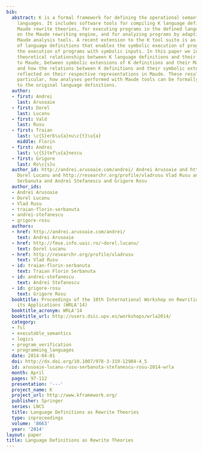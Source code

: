 ```yaml
---
bib:
  abstract: K is a formal framework for defining the operational semantics of programming
    languages. It includes software tools for compiling K language definitions to
    Maude rewrite theories, for executing programs in the defined languages based
    on the Maude rewriting engine, and for analyzing programs by adapting various
    Maude analysis tools. A recent extension to the K tool suite is an automatic transformation
    of language definitions that enables the symbolic execution of programs, i.e.,
    the execution of programs with symbolic inputs. In this paper we investigate the
    theoretical relationships between K language definitions and their translations
    to Maude, between symbolic extensions of K definitions and their Maude encodings,
    and how the relations between K definitions and their symbolic extensions are
    reflected on their respective representations in Maude. These results show, in
    particular, how analyses performed with Maude tools can be formally lifted up
    to the original language definitions.
  author:
  - first: Andrei
    last: Arusoaie
  - first: Dorel
    last: Lucanu
  - first: Vald
    last: Rusu
  - first: Traian
    last: \c{S}erb\u{a}nu\c{t}\u{a}
    middle: Florin
  - first: Andrei
    last: \c{S}tef\u{a}nescu
  - first: Grigore
    last: Ro\c{s}u
  author_id: http://andrei.arusoaie.com/andrei/ Andrei Arusoaie and http://fmse.info.uaic.ro/~dorel.lucanu/
    Dorel Lucanu and http://researchr.org/profile/vladrusu Vlad Rusu and Traian Florin
    Serbanuta and Andrei Stefanescu and Grigore Rosu
  author_ids:
  - Andrei Arusoaie
  - Dorel Lucanu
  - Vlad Rusu
  - traian-florin-serbanuta
  - andrei-stefanescu
  - grigore-rosu
  authors:
  - href: http://andrei.arusoaie.com/andrei/
    text: Andrei Arusoaie
  - href: http://fmse.info.uaic.ro/~dorel.lucanu/
    text: Dorel Lucanu
  - href: http://researchr.org/profile/vladrusu
    text: Vlad Rusu
  - id: traian-florin-serbanuta
    text: Traian Florin Serbanuta
  - id: andrei-stefanescu
    text: Andrei Stefanescu
  - id: grigore-rosu
    text: Grigore Rosu
  booktitle: Proceedings of the 10th International Workshop on Rewriting Logic and
    its Applications (WRLA'14)
  booktitle_acronym: WRLA'14
  booktitle_url: http://users.dsic.upv.es/workshops/wrla2014/
  category:
  - fsl
  - executable_semantics
  - logics
  - program_verification
  - programming_languages
  date: 2014-04-01
  doi: http://dx.doi.org/10.1007/978-3-319-12904-4_5
  id: arusoaie-lucanu-rusu-serbanuta-stefanescu-rosu-2014-wrla
  month: April
  pages: 97-112
  presentation: '---'
  project_name: K
  project_url: http://www.kframework.org/
  publisher: Springer
  series: LNCS
  title: Language Definitions as Rewrite Theories
  type: inproceedings
  volume: '8663'
  year: '2014'
layout: paper
title: Language Definitions as Rewrite Theories
---
```

